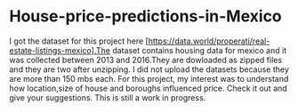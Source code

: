 # **House-price-predictions-in-Mexico**
I got the dataset for this project here [https://data.world/properati/real-estate-listings-mexico].The dataset contains housing data for mexico and it was
collected between 2013 and 2016.They are dowloaded as zipped files and they are two after unzipping. I did 
not upload the datasets because they are more than 150 mbs each. 
For this project, my interest was to understand how location,size of house and boroughs influenced price.
Check it out and give your suggestions. This is still a work in progress. 
